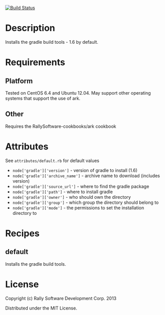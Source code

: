 [![Build Status](https://travis-ci.org/RallySoftware-cookbooks/gradle.png?branch=master)](https://travis-ci.org/RallySoftware-cookbooks/gradle)

Description
===========
Installs the gradle build tools - 1.6 by default.

Requirements
============

Platform
--------
Tested on CentOS 6.4 and Ubuntu 12.04.  May support other operating systems that support the use of ark.

Other
-----

Requires the RallySoftware-cookbooks/ark cookbook

Attributes
==========
See `attributes/default.rb` for default values

* `node['gradle']['version']` - version of gradle to install (1.6)
* `node['gradle']['archive_name']`  - archive name to download (includes version)
* `node['gradle']['source_url']`  - where to find the gradle package
* `node['gradle']['path']`  - where to install gradle
* `node['gradle']['owner']`  - who should own the directory
* `node['gradle']['group']`  - which group the directory should belong to
* `node['gradle']['mode']`  - the permissions to set the installation directory to

Recipes
=======

default
-------

Installs the gradle build tools.

License
=======
Copyright (c) Rally Software Development Corp. 2013

Distributed under the MIT License.
